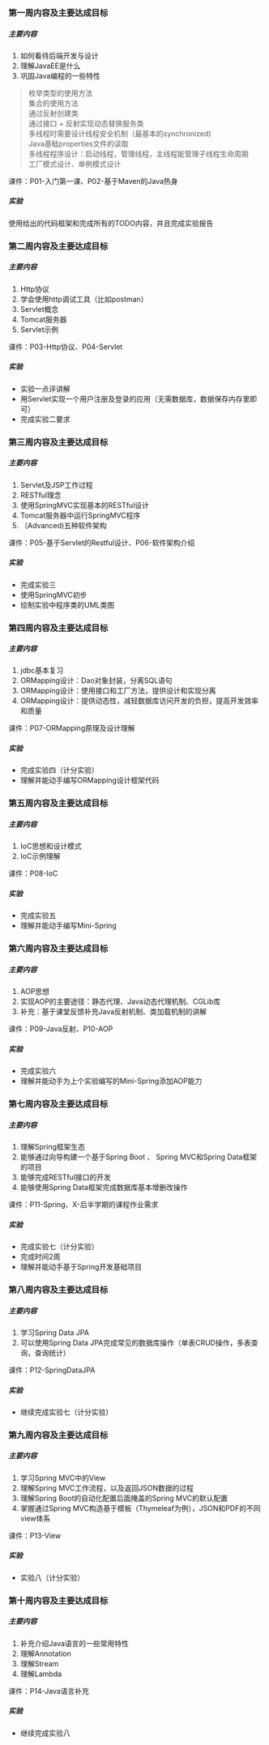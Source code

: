### 第一周内容及主要达成目标

##### 主要内容
1. 如何看待后端开发与设计   
1. 理解JavaEE是什么     
1. 巩固Java编程的一些特性     
> 枚举类型的使用方法     
> 集合的使用方法    
> 通过反射创建类     
> 通过接口 + 反射实现动态替换服务类     
> 多线程时需要设计线程安全机制（最基本的synchronized)     
> Java基础properties文件的读取     
> 多线程程序设计：启动线程，管理线程，主线程能管理子线程生命周期     
> 工厂模式设计、单例模式设计     

课件：P01-入门第一课、P02-基于Maven的Java热身    

##### 实验
使用给出的代码框架和完成所有的TODO内容，并且完成实验报告     

### 第二周内容及主要达成目标

##### 主要内容
1. Http协议   
1. 学会使用http调试工具（比如postman）     
1. Servlet概念  
1. Tomcat服务器 
1. Servlet示例  

课件：P03-Http协议、P04-Servlet    

##### 实验
- 实验一点评讲解      
- 用Servlet实现一个用户注册及登录的应用（无需数据库，数据保存内存里即可）  
- 完成实验二要求

### 第三周内容及主要达成目标

##### 主要内容
1. Servlet及JSP工作过程     
1. RESTful理念     
1. 使用SpringMVC实现基本的RESTful设计  
1. Tomcat服务器中运行SpringMVC程序 
1. （Advanced)五种软件架构 


课件：P05-基于Servlet的Restful设计、P06-软件架构介绍    

##### 实验
- 完成实验三           
- 使用SpringMVC初步  
- 绘制实验中程序类的UML类图 

### 第四周内容及主要达成目标

##### 主要内容

1. jdbc基本复习
1. ORMapping设计：Dao对象封装，分离SQL语句     
1. ORMapping设计：使用接口和工厂方法，提供设计和实现分离
1. ORMapping设计：提供动态性，减轻数据库访问开发的负担，提高开发效率和质量 


课件：P07-ORMapping原理及设计理解   

##### 实验

- 完成实验四（计分实验）           
- 理解并能动手编写ORMapping设计框架代码  

### 第五周内容及主要达成目标

##### 主要内容

1. IoC思想和设计模式
1. IoC示例理解


课件：P08-IoC

##### 实验

- 完成实验五
- 理解并能动手编写Mini-Spring

### 第六周内容及主要达成目标

##### 主要内容

1. AOP思想
1. 实现AOP的主要途径：静态代理、Java动态代理机制、CGLib库
1. 补充：基于课堂反馈补充Java反射机制、类加载机制的讲解


课件：P09-Java反射、P10-AOP

##### 实验

- 完成实验六
- 理解并能动手为上个实验编写的Mini-Spring添加AOP能力



### 第七周内容及主要达成目标

##### 主要内容

1. 理解Spring框架生态
1. 能够通过向导构建一个基于Spring Boot 、 Spring MVC和Spring Data框架的项目
1. 能够完成RESTful接口的开发
1. 能够使用Spring Data框架完成数据库基本增删改操作


课件：P11-Spring、X-后半学期的课程作业需求

##### 实验

- 完成实验七（计分实验）
- 完成时间2周
- 理解并能动手基于Spring开发基础项目



### 第八周内容及主要达成目标

##### 主要内容

1. 学习Spring Data JPA
1. 可以使用Spring Data JPA完成常见的数据库操作（单表CRUD操作，多表查询，查询统计）


课件：P12-SpringDataJPA

##### 实验

- 继续完成实验七（计分实验）




### 第九周内容及主要达成目标

##### 主要内容

1. 学习Spring MVC中的View
1. 理解Spring MVC工作流程，以及返回JSON数据的过程
1. 理解Spring Boot的自动化配置后面掩盖的Spring MVC的默认配置
1. 掌握通过Spring MVC构造基于模板（Thymeleaf为例），JSON和PDF的不同view体系


课件：P13-View

##### 实验

- 实验八（计分实验）



### 第十周内容及主要达成目标

##### 主要内容

1. 补充介绍Java语言的一些常用特性
1. 理解Annotation
1. 理解Stream
1. 理解Lambda


课件：P14-Java语言补充

##### 实验

- 继续完成实验八